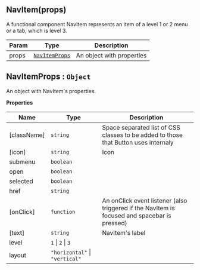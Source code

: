 <a name="NavItem"></a>

## NavItem(props)
A functional component NavItem represents an item of a level 1 or 2 menu or a tab, which is level 3.


| Param | Type | Description |
| --- | --- | --- |
| props | [<code>NavItemProps</code>](#NavItemProps) | An object with properties |

<a name="NavItemProps"></a>

## NavItemProps : <code>Object</code>
An object with NavItem's properties.

**Properties**

| Name | Type | Description |
| --- | --- | --- |
| [className] | <code>string</code> | Space separated list of CSS classes to be added to those that Button uses internaly |
| [icon] | <code>string</code> | Icon |
| submenu | <code>boolean</code> |  |
| open | <code>boolean</code> |  |
| selected | <code>boolean</code> |  |
| href | <code>string</code> |  |
| [onClick] | <code>function</code> | An onClick event listener (also triggered if the NavItem is focused and spacebar is pressed) |
| [text] | <code>string</code> | NavItem's label |
| level | <code>1</code> \| <code>2</code> \| <code>3</code> |  |
| layout | <code>&quot;horizontal&quot;</code> \| <code>&quot;vertical&quot;</code> |  |

